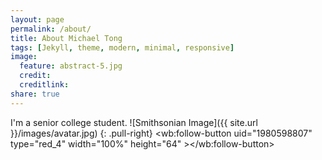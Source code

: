 ```yaml
---
layout: page
permalink: /about/
title: About Michael Tong
tags: [Jekyll, theme, modern, minimal, responsive]
image:
  feature: abstract-5.jpg
  credit: 
  creditlink: 
share: true
---
```


I'm a senior college student.
![Smithsonian Image]({{ site.url }}/images/avatar.jpg)
{: .pull-right}
<wb:follow-button uid="1980598807" type="red_4" width="100%" height="64" ></wb:follow-button>
